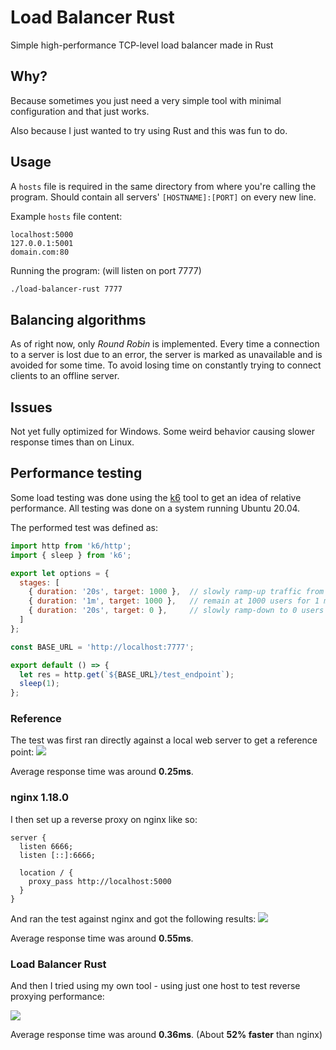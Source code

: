 # Load Balancer Rust
Simple high-performance TCP-level load balancer made in Rust

## Why?
Because sometimes you just need a very simple tool with minimal configuration and that just works.

Also because I just wanted to try using Rust and this was fun to do.

## Usage
A `hosts` file is required in the same directory from where you're calling the program. Should contain all servers' `[HOSTNAME]:[PORT]` on every new line.

Example `hosts` file content:
```
localhost:5000
127.0.0.1:5001
domain.com:80
```

Running the program: (will listen on port 7777)
```sh
./load-balancer-rust 7777
```

## Balancing algorithms
As of right now, only *Round Robin* is implemented. Every time a connection to a server is lost due to an error, the server is marked as unavailable and is avoided for some time. To avoid losing time on constantly trying to connect clients to an offline server.

## Issues
Not yet fully optimized for Windows. Some weird behavior causing slower response times than on Linux.

## Performance testing
Some load testing was done using the [k6](https://k6.io/) tool to get an idea of relative performance. All testing was done on a system running Ubuntu 20.04.

The performed test was defined as:
```js
import http from 'k6/http';
import { sleep } from 'k6';

export let options = {
  stages: [
    { duration: '20s', target: 1000 },  // slowly ramp-up traffic from 1 to 1000 users over 20 seconds
    { duration: '1m', target: 1000 },   // remain at 1000 users for 1 minute
    { duration: '20s', target: 0 },     // slowly ramp-down to 0 users
  ]
};

const BASE_URL = 'http://localhost:7777';

export default () => {
  let res = http.get(`${BASE_URL}/test_endpoint`);
  sleep(1);
};
```

### Reference
The test was first ran directly against a local web server to get a reference point:
![](https://cryshana.me/f/T2bwGCVdYM04.png)

Average response time was around **0.25ms**.

### nginx 1.18.0
I then set up a reverse proxy on nginx like so:
```nginx
server {
  listen 6666;
  listen [::]:6666;
  
  location / {
    proxy_pass http://localhost:5000
  }
}
```
And ran the test against nginx and got the following results:
![](https://cryshana.me/f/uVmlKwSzzRJm.png)

Average response time was around **0.55ms**.

### Load Balancer Rust
And then I tried using my own tool - using just one host to test reverse proxying performance:

![](https://cryshana.me/f/CAXD08i5DyaH.png)

Average response time was around **0.36ms**. (About **52% faster** than nginx)
